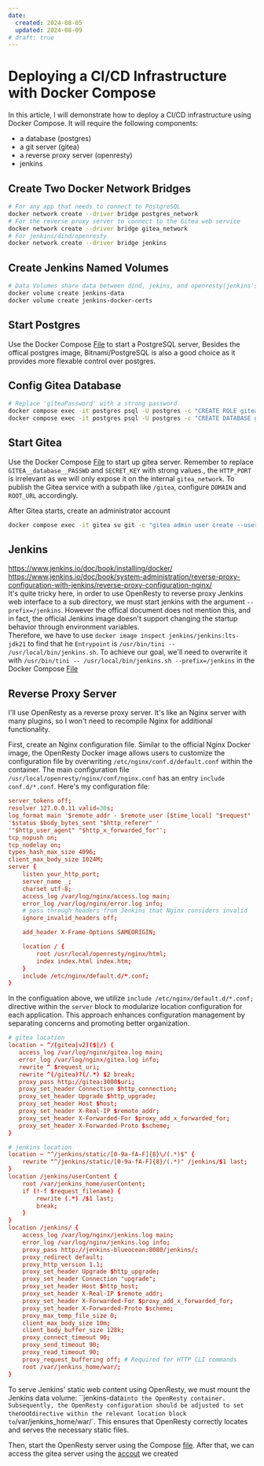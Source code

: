 ```yaml
---
date:
  created: 2024-08-05
  updated: 2024-08-09
# draft: true
---
```


# Deploying a CI/CD Infrastructure with Docker Compose

In this article, I will demonstrate how to deploy a CI/CD infrastructure using Docker Compose. It will require the following components:

- a database (postgres)
- a git server (gitea)
- a reverse proxy server (openresty)
- jenkins

## Create Two Docker Network Bridges

```bash
# For any app that needs to connect to PostgreSQL
docker network create --driver bridge postgres_network
# For the reverse proxy server to connect to the Gitea web service
docker network create --driver bridge gitea_network
# For jenkins/dind/openresty
docker network create --driver bridge jenkins
```

## Create Jenkins Named Volumes

```bash
# Data Volumes share data between dind, jekins, and openresty(jenkins's web static file)
docker volume create jenkins-data
docker volume create jenkins-docker-certs
```

## Start Postgres

Use the Docker Compose [File](../../Docker/ComposeFiles/postgres.yml) to start a PostgreSQL server, Besides the offical postgres image, Bitnami/PostgreSQL is also a good choice as it provides more flexable control over postgres.

## Config Gitea Database

```bash
# Replace 'giteaPassword' with a strong password
docker compose exec -it postgres psql -U postgres -c "CREATE ROLE gitea WITH LOGIN PASSWORD 'giteaPassword';"
docker compose exec -it postgres psql -U postgres -c "CREATE DATABASE giteadb WITH OWNER gitea TEMPLATE template0 ENCODING UTF8 LC_COLLATE 'en_US.UTF-8' LC_CTYPE 'en_US.UTF-8';"
```

## Start Gitea

Use the Docker Compose [File](../../Docker/ComposeFiles/gitea.yml) to start up gitea server. Remember to replace `GITEA__database__PASSWD` and `SECRET_KEY` with strong values., the `HTTP_PORT` is irrelevant as we will only expose it on the internal `gitea_network`. To publish the Gitea service with a subpath like `/gitea`, configure `DOMAIN` and `ROOT_URL` accordingly.

<span id ="create_administrator_account">After Gitea starts, create an administrator account</span>

```bash
docker compose exec -it gitea su git -c "gitea admin user create --username <ADMIN> --password <AdminPassword> --email <AdminEmailAddress>"
```

## Jenkins

<https://www.jenkins.io/doc/book/installing/docker/>  
<https://www.jenkins.io/doc/book/system-administration/reverse-proxy-configuration-with-jenkins/reverse-proxy-configuration-nginx/>  
It's quite tricky here, in order to use OpenResty to reverse proxy Jenkins web interface to a sub directory, we must start jenkins with the argument `--prefix=/jenkins`. However the offical document does not mention this, and in fact, the official Jenkins image doesn't support changing the startup behavior through environment variables.  
Therefore, we have to use `docker image inspect jenkins/jenkins:lts-jdk21` to find that he `Entrypoint` is `/usr/bin/tini -- /usr/local/bin/jenkins.sh`. To achieve our goal, we'll need to overwrite it with `/usr/bin/tini -- /usr/local/bin/jenkins.sh --prefix=/jenkins` in the Docker Compose [File](../../Docker/ComposeFiles/jenkins.yml)

## Reverse Proxy Server

I'll use OpenResty as a reverse proxy server. It's like an Nginx server with many plugins, so I won't need to recompile Nginx for additional functionality.

First, create an Nginx configuration file. Similar to the official Nginx Docker image, the OpenResty Docker image allows users to customize the configuration file by overwriting `/etc/nginx/conf.d/default.conf` within the container. The main configuration file `/usr/local/openresty/nginx/conf/nginx.conf` has an entry `include conf.d/*.conf`. Here's my configuration file:

```conf
server_tokens off;
resolver 127.0.0.11 valid=30s;
log_format main '$remote_addr - $remote_user [$time_local] "$request" '
'$status $body_bytes_sent "$http_referer" '
'"$http_user_agent" "$http_x_forwarded_for"';
tcp_nopush on;
tcp_nodelay on;
types_hash_max_size 4096;
client_max_body_size 1024M;
server {
    listen your_http_port;
    server_name _;
    charset utf-8;
    access_log /var/log/nginx/access.log main;
    error_log /var/log/nginx/error.log info;
    # pass through headers from Jenkins that Nginx considers invalid
    ignore_invalid_headers off;

    add_header X-Frame-Options SAMEORIGIN;

    location / {
        root /usr/local/openresty/nginx/html;
        index index.html index.htm;
    }
    include /etc/nginx/default.d/*.conf;
}
```

In the configuation above, we utilize `include /etc/nginx/default.d/*.conf;` directive within the `server` block to modularize location configuration for each application. This approach enhances configuration management by separating concerns and promoting better organization.

```conf
# gitea location
location ~ ^/(gitea|v2)($|/) {
   access_log /var/log/nginx/gitea.log main;
   error_log /var/log/nginx/gitea.log info;
   rewrite ^ $request_uri;
   rewrite ^(/gitea)?(/.*) $2 break;
   proxy_pass http://gitea:3000$uri;
   proxy_set_header Connection $http_connection;
   proxy_set_header Upgrade $http_upgrade;
   proxy_set_header Host $host;
   proxy_set_header X-Real-IP $remote_addr;
   proxy_set_header X-Forwarded-For $proxy_add_x_forwarded_for;
   proxy_set_header X-Forwarded-Proto $scheme;
}
```

```conf
# jenkins location
location ~ "^/jenkins/static/[0-9a-fA-F]{8}\/(.*)$" {
    rewrite "^/jenkins/static/[0-9a-fA-F]{8}/(.*)" /jenkins/$1 last;
}
location /jenkins/userContent {
    root /var/jenkins_home/userContent;
    if (!-f $request_filename) {
        rewrite (.*) /$1 last;
        break;
    }
}
location /jenkins/ {
    access_log /var/log/nginx/jenkins.log main;
    error_log /var/log/nginx/jenkins.log info;
    proxy_pass http://jenkins-blueocean:8080/jenkins/;
    proxy_redirect default;
    proxy_http_version 1.1;
    proxy_set_header Upgrade $http_upgrade;
    proxy_set_header Connection "upgrade";
    proxy_set_header Host $http_host;
    proxy_set_header X-Real-IP $remote_addr;
    proxy_set_header X-Forwarded-For $proxy_add_x_forwarded_for;
    proxy_set_header X-Forwarded-Proto $scheme;
    proxy_max_temp_file_size 0;
    client_max_body_size 10m;
    client_body_buffer_size 128k;
    proxy_connect_timeout 90;
    proxy_send_timeout 90;
    proxy_read_timeout 90;
    proxy_request_buffering off; # Required for HTTP CLI commands
    root /var/jenkins_home/war/;
}
```

To serve Jenkins' static web content using OpenResty, we must mount the Jenkins data volume: ``jenkins-data` into the OpenResty container. Subsequently, the OpenResty configuration should be adjusted to set the `root` directive within the relevant location block to `/var/jenkins_home/war/`. This ensures that OpenResty correctly locates and serves the necessary static files.

Then, start the OpenResty server using the Compose [file](../../Docker/ComposeFiles/openresty.yml). After that, we can access the gitea server using the [accout](#create_administrator_account) we created
